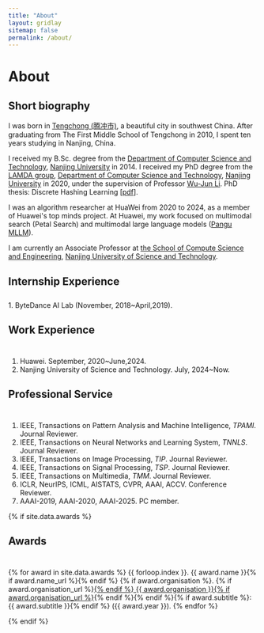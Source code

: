 ```yaml
---
title: "About"
layout: gridlay
sitemap: false
permalink: /about/
---
```


# About 

## Short biography

I was born in <a href="https://en.wikipedia.org/wiki/Tengchong" _target="_blank">Tengchong (腾冲市)</a>, a beautiful city in southwest China. After graduating from The First Middle School of Tengchong in 2010, I spent ten years studying in Nanjing, China.

I received my B.Sc. degree from the <a href="https://cs.nju.edu.cn/" _target="_blank">Department of Computer Science and Technology</a>, <a href="https://www.nju.edu.cn/" _target="_blank">Nanjing University</a> in 2014. I received my PhD degree from the <a href="https://www.lamda.nju.edu.cn/CH.MainPage.ashx" target="_blan">LAMDA group</a>, <a href="https://cs.nju.edu.cn/" target="_blank">Department of Computer Science and Technology</a>, <a href="https://www.nju.edu.cn/" target="_blank">Nanjing University</a> in 2020, under the supervision of Professor <a href="https://cs.nju.edu.cn/lwj" target="_blank">Wu-Jun Li</a>. PhD thesis: Discrete Hashing Learning [<a href="https://jiangqy.github.io/publications/assert/PHD_thesis.pdf" target="_blank">pdf</a>].

I was an algorithm researcher at HuaWei from 2020 to 2024, as a member of Huawei's top minds project. At Huawei, my work focused on multimodal search (Petal Search) and multimodal large language models (<a href="https://www.huaweicloud.com/product/pangu.html" target="_blank">Pangu MLLM</a>).

I am currently an Associate Professor at <a href="https://cs.njust.edu.cn/" target="_blank">the School of Compute Science and Engineering</a>, <a href="https://www.njust.edu.cn/" target="_blank">Nanjing University of Science and Technology</a>. 
<!-- I am a member of <a href="http://www.njustkmg.cn/" target="_blank">the Knowledge Mining Group</a> which is affiliated with the PCA Lab. -->

## Internship Experience
<div class="rowl1" style="padding-top: 10px;">
1. ByteDance AI Lab (November, 2018~April,2019).
</div>

## Work Experience   
<div class="rowl1" style="padding-top: 10px;">

1. Huawei. September, 2020~June,2024.
2. Nanjing University of Science and Technology. July, 2024~Now.

</div>

## Professional Service   
<div class="rowl1" style="padding-top: 10px;">

1. IEEE, Transactions on Pattern Analysis and Machine Intelligence, <i>TPAMI</i>. Journal Reviewer.
2. IEEE, Transactions on Neural Networks and Learning System, <i>TNNLS</i>. Journal Reviewer.
3. IEEE, Transactions on Image Processing, <i>TIP</i>. Journal Reviewer.
4. IEEE, Transactions on Signal Processing, <i>TSP</i>. Journal Reviewer.
5. IEEE, Transactions on Multimedia, <i>TMM</i>. Journal Reviewer.
6. ICLR, NeurIPS, ICML, AISTATS, CVPR, AAAI, ACCV. Conference Reviewer.
7. AAAI-2019, AAAI-2020, AAAI-2025. PC member.

</div>


{% if site.data.awards %}
## Awards
<div class="rowl1" style="padding-top: 10px;">

{% for award in site.data.awards %}
{{ forloop.index }}. {{ award.name }}{% if award.name_url %}{% endif %} {% if award.organisation %}. {% if award.organisation_url %}<a href="{{ award.organisation_url }}" target="_blank">{% endif %} {{ award.organisation }}{% if award.organisation_url %}</a>{% endif %}{% endif %}{% if award.subtitle %}: {{ award.subtitle }}{% endif %} ({{ award.year }}).
{% endfor %}
</div>
{% endif %}

<!-- {% if site.data.friends %}
## Friends
<div class="rowl1" style="padding-top: 10px;"> -->

<!-- {% for friend in site.data.friends %}
{{ forloop.index }}. <strong>{{ friend.name }}: </strong>{% if friend.homepage %}<a href="{{ friend.homepage }}" target="_blank">homeage{% endif %}</a>.
{% endfor %}
</div>
{% endif %} -->
